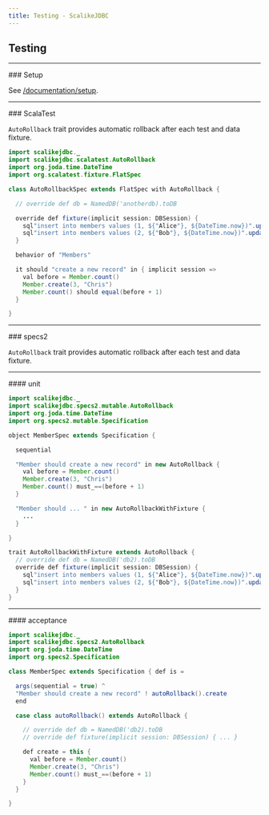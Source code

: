 ```yaml
---
title: Testing - ScalikeJDBC
---
```


## Testing

<hr/>
### Setup

See [/documentation/setup](/documentation/setup.html).

<hr/>
### ScalaTest

`AutoRollback` trait provides automatic rollback after each test and data fixture.

```java
import scalikejdbc._
import scalikejdbc.scalatest.AutoRollback
import org.joda.time.DateTime
import org.scalatest.fixture.FlatSpec

class AutoRollbackSpec extends FlatSpec with AutoRollback {

  // override def db = NamedDB('anotherdb).toDB

  override def fixture(implicit session: DBSession) {
    sql"insert into members values (1, ${"Alice"}, ${DateTime.now})".update.apply()
    sql"insert into members values (2, ${"Bob"}, ${DateTime.now})".update.apply()
  }

  behavior of "Members"

  it should "create a new record" in { implicit session =>
    val before = Member.count()
    Member.create(3, "Chris")
    Member.count() should equal(before + 1)
  }

}
```

<hr/>
### specs2

`AutoRollback` trait provides automatic rollback after each test and data fixture.

<hr/>
#### unit

```java
import scalikejdbc._
import scalikejdbc.specs2.mutable.AutoRollback
import org.joda.time.DateTime
import org.specs2.mutable.Specification

object MemberSpec extends Specification {

  sequential

  "Member should create a new record" in new AutoRollback {
    val before = Member.count()
    Member.create(3, "Chris")
    Member.count() must_==(before + 1)
  }

  "Member should ... " in new AutoRollbackWithFixture {
    ...
  }

}

trait AutoRollbackWithFixture extends AutoRollback {
  // override def db = NamedDB('db2).toDB
  override def fixture(implicit session: DBSession) {
    sql"insert into members values (1, ${"Alice"}, ${DateTime.now})".update.apply()
    sql"insert into members values (2, ${"Bob"}, ${DateTime.now})".update.apply()
  }
}

```

<hr/>
#### acceptance

```java
import scalikejdbc._
import scalikejdbc.specs2.AutoRollback
import org.joda.time.DateTime
import org.specs2.Specification

class MemberSpec extends Specification { def is =

  args(sequential = true) ^
  "Member should create a new record" ! autoRollback().create
  end

  case class autoRollback() extends AutoRollback {

    // override def db = NamedDB('db2).toDB
    // override def fixture(implicit session: DBSession) { ... }

    def create = this {
      val before = Member.count()
      Member.create(3, "Chris")
      Member.count() must_==(before + 1)
    }
  }

}
```
